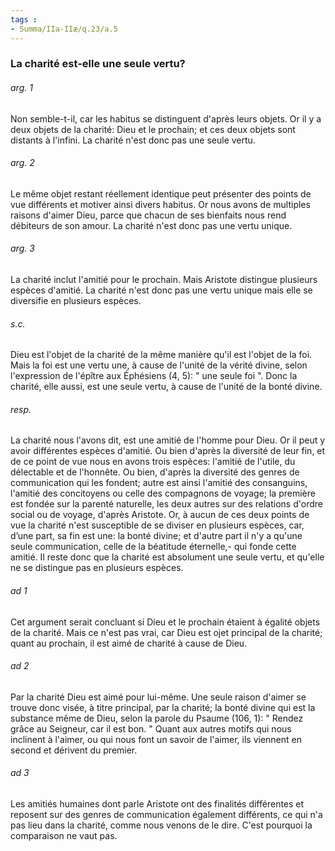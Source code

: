 ```yaml
---
tags : 
- Summa/IIa-IIæ/q.23/a.5
---
```


### La charité est-elle une seule vertu?

###### arg. 1
Non semble-t-il, car les habitus se distinguent d'après leurs objets. Or il y a deux objets de la charité: Dieu et le prochain; et ces deux objets sont distants à l'infini. La charité n'est donc pas une seule vertu. 

###### arg. 2
Le même objet restant réellement identique peut présenter des points de vue différents et motiver ainsi divers habitus. Or nous avons de multiples raisons d'aimer Dieu, parce que chacun de ses bienfaits nous rend débiteurs de son amour. La charité n'est donc pas une vertu unique. 

###### arg. 3
La charité inclut l'amitié pour le prochain. Mais Aristote distingue plusieurs espèces d'amitié. La charité n'est donc pas une vertu unique mais elle se diversifie en plusieurs espèces. 

###### s.c.
Dieu est l'objet de la charité de la même manière qu'il est l'objet de la foi. Mais la foi est une vertu une, à cause de l'unité de la vérité divine, selon l'expression de l'épître aux Éphésiens (4, 5): " une seule foi ". Donc la charité, elle aussi, est une seule vertu, à cause de l'unité de la bonté divine. 

###### resp.
La charité nous l'avons dit, est une amitié de l'homme pour Dieu. Or il peut y avoir différentes espèces d'amitié. Ou bien d'après la diversité de leur fin, et de ce point de vue nous en avons trois espèces: l'amitié de l'utile, du délectable et de l'honnête. Ou bien, d'après la diversité des genres de communication qui les fondent; autre est ainsi l'amitié des consanguins, l'amitié des concitoyens ou celle des compagnons de voyage; la première est fondée sur la parenté naturelle, les deux autres sur des relations d'ordre social ou de voyage, d'après Aristote. Or, à aucun de ces deux points de vue la charité n'est susceptible de se diviser en plusieurs espèces, car, d’une part, sa fin est une: la bonté divine; et d'autre part il n'y a qu'une seule communication, celle de la béatitude éternelle,- qui fonde cette amitié. Il reste donc que la charité est absolument une seule vertu, et qu'elle ne se distingue pas en plusieurs espèces. 

###### ad 1
Cet argument serait concluant si Dieu et le prochain étaient à égalité objets de la charité. Mais ce n'est pas vrai, car Dieu est ojet principal de la charité; quant au prochain, il est aimé de charité à cause de Dieu. 

###### ad 2
Par la charité Dieu est aimé pour lui-même. Une seule raison d'aimer se trouve donc visée, à titre principal, par la charité; la bonté divine qui est la substance même de Dieu, selon la parole du Psaume (106, 1): " Rendez grâce au Seigneur, car il est bon. " Quant aux autres motifs qui nous inclinent à l'aimer, ou qui nous font un savoir de l'aimer, ils viennent en second et dérivent du premier. 

###### ad 3
Les amitiés humaines dont parle Aristote ont des finalités différentes et reposent sur des genres de communication également différents, ce qui n'a pas lieu dans la charité, comme nous venons de le dire. C'est pourquoi la comparaison ne vaut pas. 

